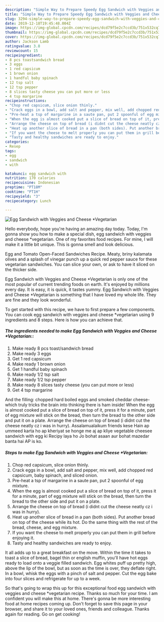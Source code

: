 ```yaml
---
description: "Simple Way to Prepare Speedy Egg Sandwich with Veggies and Cheese *Vegetarian"
title: "Simple Way to Prepare Speedy Egg Sandwich with Veggies and Cheese *Vegetarian"
slug: 3294-simple-way-to-prepare-speedy-egg-sandwich-with-veggies-and-cheese-vegetarian
date: 2019-12-18T19:45:48.004Z
image: https://img-global.cpcdn.com/recipes/dcd79f5e2c7ccd3b/751x532cq70/egg-sandwich-with-veggies-and-cheese-vegetarian-recipe-main-photo.jpg
thumbnail: https://img-global.cpcdn.com/recipes/dcd79f5e2c7ccd3b/751x532cq70/egg-sandwich-with-veggies-and-cheese-vegetarian-recipe-main-photo.jpg
cover: https://img-global.cpcdn.com/recipes/dcd79f5e2c7ccd3b/751x532cq70/egg-sandwich-with-veggies-and-cheese-vegetarian-recipe-main-photo.jpg
author: Jackson Lamb
ratingvalue: 3.8
reviewcount: 15
recipeingredient:
- 8 pcs toastsandwich bread
- 3 eggs
- 1 red capsicum
- 1 brown onion
- 1 handful baby spinach
- 12 tsp salt
- 12 tsp pepper
- 8 slices tasty cheese you can put more or less
- 4 tsp margarine
recipeinstructions:
- "Chop red capsicum, slice onion thinly."
- "Crack eggs in a bowl, add salt and pepper, mix well, add chopped red capsicum, baby spinach, and sliced onion."
- "Pre-heat a tsp of margarine in a saute pan, put 2 spoonful of egg mixture."
- "When the egg is almost cooked put a slice of bread on top of it, press it for a minute, part of egg mixture will stick on the bread, then turn the bread to the other side and put it on a plate."
- "Arrange the cheese on top of bread (i didnt cut the cheese neatly cz i was in hurry)."
- "Heat up another slice of bread in a pan (both sides). Put another bread on top of the cheese while its hot. Do the same thing with the rest of the bread, cheese, and egg mixture."
- "If you want the cheese to melt properly you can put them in grill before enjoying it."
- "Tasty and healthy sandwiches are ready to enjoy."
categories:
- Resep
tags:
- egg
- sandwich
- with

katakunci: egg sandwich with
nutrition: 170 calories
recipecuisine: Indonesian
preptime: "PT18M"
cooktime: "PT1H"
recipeyield: "3"
recipecategory: Lunch

---
```



![Egg Sandwich with Veggies and Cheese *Vegetarian](https://img-global.cpcdn.com/recipes/dcd79f5e2c7ccd3b/751x532cq70/egg-sandwich-with-veggies-and-cheese-vegetarian-recipe-main-photo.jpg)

Hello everybody, hope you're having an amazing day today. Today, I'm gonna show you how to make a special dish, egg sandwich with veggies and cheese *vegetarian. One of my favorites food recipes. For mine, I will make it a little bit unique. This is gonna smell and look delicious.

Egg and Tomato Open-Faced Sandwiches Recipe. Meaty, briny kalamata olives and a splash of vinegar punch up a quick red pepper sauce for these vegetarian sandwiches. You can slice your own, or ask to have it sliced on the thicker side.

Egg Sandwich with Veggies and Cheese *Vegetarian is only one of the most popular of current trending foods on earth. It's enjoyed by millions every day. It is easy, it is quick, it tastes yummy. Egg Sandwich with Veggies and Cheese *Vegetarian is something that I have loved my whole life. They are fine and they look wonderful.


To get started with this recipe, we have to first prepare a few components. You can cook egg sandwich with veggies and cheese *vegetarian using 9 ingredients and 8 steps. Here is how you can achieve that.

##### The ingredients needed to make Egg Sandwich with Veggies and Cheese *Vegetarian::

1. Make ready 8 pcs toast/sandwich bread
1. Make ready 3 eggs
1. Get 1 red capsicum
1. Make ready 1 brown onion
1. Get 1 handful baby spinach
1. Make ready 1/2 tsp salt
1. Make ready 1/2 tsp pepper
1. Make ready 8 slices tasty cheese (you can put more or less)
1. Get 4 tsp margarine


And the filling: chopped hard boiled eggs and smoked cheddar cheese-which truly tricks the brain into thinking there is ham inside! When the egg is almost cooked put a slice of bread on top of it, press it for a minute, part of egg mixture will stick on the bread, then turn the bread to the other side and put it on a plate. Arrange the cheese on top of bread (i didnt cut the cheese neatly cz i was in hurry). Assalamualaikum friends kese Hain ap ummeed karta ho ap kheriyat se honge me aj ap kliye vegetable cheesee sandwich with egg ki Recipy laya ho Jo bohat asaan aur bohat mazedar banta hai AP is ko. 

##### Steps to make Egg Sandwich with Veggies and Cheese *Vegetarian:

1. Chop red capsicum, slice onion thinly.
1. Crack eggs in a bowl, add salt and pepper, mix well, add chopped red capsicum, baby spinach, and sliced onion.
1. Pre-heat a tsp of margarine in a saute pan, put 2 spoonful of egg mixture.
1. When the egg is almost cooked put a slice of bread on top of it, press it for a minute, part of egg mixture will stick on the bread, then turn the bread to the other side and put it on a plate.
1. Arrange the cheese on top of bread (i didnt cut the cheese neatly cz i was in hurry).
1. Heat up another slice of bread in a pan (both sides). Put another bread on top of the cheese while its hot. Do the same thing with the rest of the bread, cheese, and egg mixture.
1. If you want the cheese to melt properly you can put them in grill before enjoying it.
1. Tasty and healthy sandwiches are ready to enjoy.


It all adds up to a great breakfast on the move. Within the time it takes to toast a slice of bread, bagel thin or english muffin, you&#39;ll have hot eggs ready to load onto a veggie filled sandwich. Egg whites puff up pretty high, above the lip of the bowl, but as soon as the time is over, they deflate right. In a bowl, whisk the eggs with a pinch of salt and pepper. Cut the egg bake into four slices and refrigerate for up to a week. 

So that's going to wrap this up for this exceptional food egg sandwich with veggies and cheese *vegetarian recipe. Thanks so much for your time. I am confident you will make this at home. There's gonna be more interesting food at home recipes coming up. Don't forget to save this page in your browser, and share it to your loved ones, friends and colleague. Thanks again for reading. Go on get cooking!
